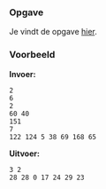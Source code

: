 ### Opgave

Je vindt de opgave [hier](https://github.com/vlaamseprogrammeerwedstrijd/opgaves/blob/master/2012/cat1/verkiezingen/verkiezingen.pdf).


### Voorbeeld

**Invoer:**

    2
    6
    2
    60 40
    151
    7
    122 124 5 38 69 168 65

**Uitvoer:**

    3 2
    28 28 0 17 24 29 23

